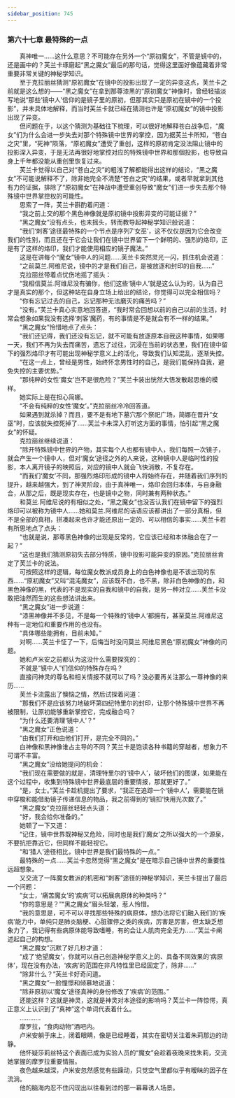 ```yaml
---
sidebar_position: 745
---
```

### 第六十七章 最特殊的一点  


　　真神唯一……这什么意思？不可能存在另外一个“原初魔女”，不管是镜中的，还是画中的？芙兰卡琢磨起“黑之魔女”最后的那句话，觉得这里面好像蕴藏着非常重要非常关键的神秘学知识。  
　　至于克拉丽丝猜测“原初魔女”在镜中的投影出现了一定的异变这点，芙兰卡之前就是这么想的——“黑之魔女”在拿到那尊漆黑的“原初魔女”神像时，曾经轻描淡写地说“那些‘镜中人’信仰的是镜子里的原初，但那其实只是原初在镜中的一个投影”，并未具体地解释，而当时芙兰卡就已经在猜测也许是“原初魔女”的镜中投影出现了异变。  
　　但问题在于，以这个猜测为基础往下梳理，可以很好地解释苍白战争后，“魔女”们为什么会进一步失去对那个特殊镜中世界的掌控，因为据芙兰卡所知，“苍白之灾”里，“死神”陨落，“原初魔女”遭受了重创，这样的原初肯定没法阻止镜中的投影深入异变，于是无法再很好地掌控对应的特殊镜中世界和那個投影，也导致自身上千年都没能从重创里恢复过来。  
　　芙兰卡觉得以自己对“苍白之灾”的粗浅了解都能得出这样的结论，“黑之魔女”不可能说解释不了，除非她完全不清楚“苍白之灾”的结果，或者早就拿到其他有力的证据，排除了“原初魔女”在神战中遭受重创导致“魔女”们进一步失去那个特殊镜中世界掌控权的可能性。  
　　思索了一阵，芙兰卡斟酌着问道：  
　　“我之前上交的那个黑色神像就是原初镜中投影异变的可能证据？”  
　　“黑之魔女”没有点头，也未摇头，转而教导起神秘学知识般说道：  
　　“我们‘刺客’途径最特殊的一个节点是序列7‘女巫’，这不仅仅是因为它会改变我们的性别，而且还在于它会让我们在镜中世界留下一个鲜明的、强烈的烙印，正是有了这样的烙印，我们才能使用相应的镜子魔法。”  
　　这是在讲每个“魔女”镜中人的问题……芙兰卡突然灵光一闪，抓住机会说道：  
　　“之前莫兰.阿维尼说，镜中的才是我们自己，是被放逐和封印的自我……”  
　　克拉丽丝带着点忧伤地摇了摇头：  
　　“我相信莫兰.阿维尼没有骗你，他们这些‘镜中人’就是这么认为的，认为自己才是真实的那个，但这种站在自身立场上给出的结论，你觉得可以完全相信吗？  
　　“你有忘记过去的自己，忘记那种无法磨灭的痛苦吗？”  
　　“没有。”芙兰卡真心实意地回答道，“我时常会回想以前的自己以前的生活，时常会想象如果我没有选择‘刺客’魔药，有的事情是不是就会有不一样的结果。”  
　　“黑之魔女”怜惜地点了点头：  
　　“我们还记得，我们还没有忘记，就不可能有放逐原本自我这种事情，如果哪一天，我们不再为失去而痛苦，遗忘了过往，沉浸在当前的状态里，我们在镜中留下的强烈烙印才有可能出现神秘学意义上的活化，导致我们认知混乱，逐渐失控。  
　　“在这一点上，曾经是男性，始终怀念男性时的自己，是我们能保持自我，避免失控的主要优势。”  
　　“那纯粹的女性‘魔女’岂不是很危险？”芙兰卡装出恍然大悟发散起思维的模样。  
　　她实际上是在担心简娜。  
　　“不会有纯粹的女性‘魔女’。”克拉丽丝冷冷回答道。  
　　如果遇到就杀掉？而且，要不是有地下墓穴那个祭祀广场，简娜在晋升“女巫”时，应该就失控死掉了……芙兰卡未深入打听这方面的事情，怕引起“黑之魔女”的怀疑。  
　　克拉丽丝继续说道：  
　　“除开特殊镜中世界的产物，其实每个人也都有镜中人，我们每照一次镜子，就会产生一个镜中人，但对‘魔女’途径之外的人来说，这种镜中人是临时性的投影，本人离开镜子的映照后，对应的镜中人就会飞快消散，不复存在。  
　　“而我们‘魔女’不同，那强烈烙印形成的镜中人将始终存在，并随着我们序列的提升，越来越强大，到了神灵阶段，由于真神唯一，烙印会回归本体，与自身融合，从那之后，既是现实存在，也是镜中之物，同时兼有两种状态。”  
　　和莫兰.阿维尼说的有相似之处，“黑之魔女”也没否认我们在镜中留下的强烈烙印可以被称为镜中人……她和莫兰.阿维尼的话语应该都讲出了一部分真相，但不是全部的真相，拼凑起来也许才能还原出一定的、可以相信的事实……芙兰卡若有所思地点了点头：  
　　“也就是说，那尊黑色神像的出现是反常的，它应该已经和本体融合在了一起？”  
　　“这也是我们猜测原初失去部分特质，镜中投影可能异变的原因。”克拉丽丝肯定了芙兰卡的说法。  
　　可按照这样的逻辑，每位魔女教派成员身上的白色神像也是不该出现的东西……“原初魔女”又叫“混沌魔女”，应该既不白，也不黑，除非白色神像的白，和黑色神像的黑，代表的不是现实的自我和镜中的自我，是另一种对立……芙兰卡没敢把油然而生的这些想法讲出来。  
　　“黑之魔女”进一步说道：  
　　“漆黑神像并不多见，不是每一个特殊的‘镜中人’都拥有，甚至莫兰.阿维尼这种有一定地位和重要作用的也没有。  
　　“具体哪些能拥有，目前未知。”  
　　对啊……芙兰卡怔了一下，后悔当时没问莫兰.阿维尼黑色“原初魔女”神像的问题。  
　　她和卢米安之前都认为这没什么需要探究的：  
　　不就是“镜中人”们信仰的特殊存在吗？  
　　直接问神灵的尊名和相关情报不就可以了吗？没必要再关注那么一尊神像的来历……  
　　芙兰卡流露出了懊恼之情，然后试探着问道：  
　　“那我们不是应该努力地破坏第四纪特里尔的封印，让那个特殊镜中世界不再被限制，让原初能够重新掌控它，完成融合吗？  
　　“为什么还要清理‘镜中人’？”  
　　“黑之魔女”正色说道：  
　　“由我们打开和由他们打开，是完全不同的。”  
　　白神像和黑神像谁占主导的不同？芙兰卡是饱读各种书籍的穿越者，想象力不可谓不丰富。  
　　“黑之魔女”没给她提问的机会：  
　　“我们现在需要做的就是，清理特里尔的‘镜中人’，破坏他们的图谋，如果能在这个过程中，收集到特殊镜中世界最底层的重要情报，那就更好了。”  
　　“是，女士。”芙兰卡趁机提出了要求，“我正在追踪一个‘镜中人’，需要能在镜中穿梭和能借助镜子传递信息的物品，我之前得到的‘镜扣’快用光次数了。”  
　　“黑之魔女”克拉丽丝轻轻点头道：  
　　“好，我会给你准备的。”  
　　她顿了一下又道：  
　　“记住，镜中世界既神秘又危险，同时也是我们‘魔女’之所以强大的一个源泉，不要抗拒靠近它，但同样不能轻视它。  
　　“和‘猎人’途径相比，镜中世界是我们最特殊的一点。”  
　　最特殊的一点……芙兰卡忽然觉得“黑之魔女”是在暗示自己镜中世界的重要性远超想象。  
　　又交流了一阵魔女教派的机密和“刺客”途径的神秘学知识，芙兰卡提出了最后一个问题：  
　　“女士，‘痛苦魔女’的‘疾病’可以拓展病原体的种类吗？”  
　　“你的意思是？”“黑之魔女”眉头轻皱，惹人怜惜。  
　　“我的意思是，可不可以寻找那些特殊的病原体，想办法将它们融入我们的‘疾病’能力中，单纯只是肺炎脑梗、心脏骤停之类的疾病，厉害是厉害，但太缺乏想象力了，我记得有些病原体能导致嗜睡，有的会让人肌肉完全无力……”芙兰卡阐述起自己的构想。  
　　“黑之魔女”沉默了好几秒才道：  
　　“成了‘绝望魔女’，你就可以自己创造神秘学意义上的、具备不同效果的‘病原体’，现在没有办法，‘疾病’的范围在非凡特性里已经固定了，除非……”  
　　“除非什么？”芙兰卡好奇问道。  
　　“黑之魔女”一脸憧憬和倾慕地说道：  
　　“除非原初以‘魔女’途径真神的身份修改了‘疾病’的范围。”  
　　还能这样？这就是神灵，这就是神灵对本途径的影响吗？芙兰卡一阵惊愕，真正意义上认识到了“真神”这个单词代表着什么。  
　　…………  
　　摩罗拉，“食肉动物”酒吧内。  
　　卢米安躺于床上，闭着眼睛，像是已经睡着，其实在密切关注着朱莉那边的动静。  
　　他怀疑莎莉丝特这个表面已成为实验人员的“魔女”会趁着夜晚来找朱莉，交流她掌握的摩罗拉重要情报。  
　　夜色越来越深，卢米安忽然感觉有些躁动，只觉空气里都似乎有暧昧的因子在流淌。  
　　他的脑海内忍不住闪现出以往看到过的那一幕幕诱人场景。  
